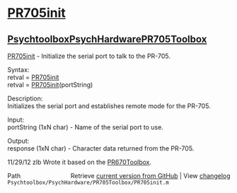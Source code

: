 # [PR705init](PR705init)
## [Psychtoolbox](Psychtoolbox)[PsychHardware](PsychHardware)[PR705Toolbox](PR705Toolbox)

[PR705init](PR705init) - Initialize the serial port to talk to the PR-705.  
  
Syntax:  
retval = [PR705init](PR705init)  
retval = [PR705init](PR705init)(portString)  
  
Description:  
Initializes the serial port and establishes remote mode for the PR-705.  
  
Input:  
portString (1xN char) - Name of the serial port to use.  
  
Output:  
response (1xN char) - Character data returned from the PR-705.  
  
11/29/12    zlb   Wrote it based on the [PR670Toolbox](PR670Toolbox).   




<div class="code_header" style="text-align:right;">
  <span style="float:left;">Path&nbsp;&nbsp;</span> <span class="counter">Retrieve <a href=
  "https://raw.github.com/Psychtoolbox-3/Psychtoolbox-3/beta/Psychtoolbox/PsychHardware/PR705Toolbox/PR705init.m">current version from GitHub</a> | View <a href=
  "https://github.com/Psychtoolbox-3/Psychtoolbox-3/commits/beta/Psychtoolbox/PsychHardware/PR705Toolbox/PR705init.m">changelog</a></span>
</div>
<div class="code">
  <code>Psychtoolbox/PsychHardware/PR705Toolbox/PR705init.m</code>
</div>

